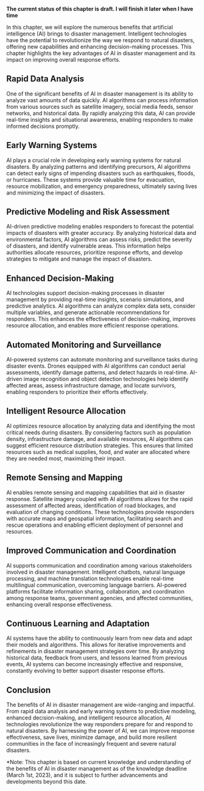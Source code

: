 **The current status of this chapter is draft. I will finish it later when I have time**

In this chapter, we will explore the numerous benefits that artificial intelligence (AI) brings to disaster management. Intelligent technologies have the potential to revolutionize the way we respond to natural disasters, offering new capabilities and enhancing decision-making processes. This chapter highlights the key advantages of AI in disaster management and its impact on improving overall response efforts.

Rapid Data Analysis
-------------------

One of the significant benefits of AI in disaster management is its ability to analyze vast amounts of data quickly. AI algorithms can process information from various sources such as satellite imagery, social media feeds, sensor networks, and historical data. By rapidly analyzing this data, AI can provide real-time insights and situational awareness, enabling responders to make informed decisions promptly.

Early Warning Systems
---------------------

AI plays a crucial role in developing early warning systems for natural disasters. By analyzing patterns and identifying precursors, AI algorithms can detect early signs of impending disasters such as earthquakes, floods, or hurricanes. These systems provide valuable time for evacuation, resource mobilization, and emergency preparedness, ultimately saving lives and minimizing the impact of disasters.

Predictive Modeling and Risk Assessment
---------------------------------------

AI-driven predictive modeling enables responders to forecast the potential impacts of disasters with greater accuracy. By analyzing historical data and environmental factors, AI algorithms can assess risks, predict the severity of disasters, and identify vulnerable areas. This information helps authorities allocate resources, prioritize response efforts, and develop strategies to mitigate and manage the impact of disasters.

Enhanced Decision-Making
------------------------

AI technologies support decision-making processes in disaster management by providing real-time insights, scenario simulations, and predictive analytics. AI algorithms can analyze complex data sets, consider multiple variables, and generate actionable recommendations for responders. This enhances the effectiveness of decision-making, improves resource allocation, and enables more efficient response operations.

Automated Monitoring and Surveillance
-------------------------------------

AI-powered systems can automate monitoring and surveillance tasks during disaster events. Drones equipped with AI algorithms can conduct aerial assessments, identify damage patterns, and detect hazards in real-time. AI-driven image recognition and object detection technologies help identify affected areas, assess infrastructure damage, and locate survivors, enabling responders to prioritize their efforts effectively.

Intelligent Resource Allocation
-------------------------------

AI optimizes resource allocation by analyzing data and identifying the most critical needs during disasters. By considering factors such as population density, infrastructure damage, and available resources, AI algorithms can suggest efficient resource distribution strategies. This ensures that limited resources such as medical supplies, food, and water are allocated where they are needed most, maximizing their impact.

Remote Sensing and Mapping
--------------------------

AI enables remote sensing and mapping capabilities that aid in disaster response. Satellite imagery coupled with AI algorithms allows for the rapid assessment of affected areas, identification of road blockages, and evaluation of changing conditions. These technologies provide responders with accurate maps and geospatial information, facilitating search and rescue operations and enabling efficient deployment of personnel and resources.

Improved Communication and Coordination
---------------------------------------

AI supports communication and coordination among various stakeholders involved in disaster management. Intelligent chatbots, natural language processing, and machine translation technologies enable real-time multilingual communication, overcoming language barriers. AI-powered platforms facilitate information sharing, collaboration, and coordination among response teams, government agencies, and affected communities, enhancing overall response effectiveness.

Continuous Learning and Adaptation
----------------------------------

AI systems have the ability to continuously learn from new data and adapt their models and algorithms. This allows for iterative improvements and refinements in disaster management strategies over time. By analyzing historical data, feedback from users, and lessons learned from previous events, AI systems can become increasingly effective and responsive, constantly evolving to better support disaster response efforts.

Conclusion
----------

The benefits of AI in disaster management are wide-ranging and impactful. From rapid data analysis and early warning systems to predictive modeling, enhanced decision-making, and intelligent resource allocation, AI technologies revolutionize the way responders prepare for and respond to natural disasters. By harnessing the power of AI, we can improve response effectiveness, save lives, minimize damage, and build more resilient communities in the face of increasingly frequent and severe natural disasters.

\*Note: This chapter is based on current knowledge and understanding of the benefits of AI in disaster management as of the knowledge deadline (March 1st, 2023), and it is subject to further advancements and developments beyond this date.
